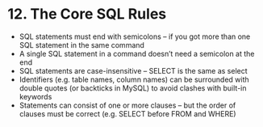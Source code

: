 # 12. The Core SQL Rules

- SQL statements must end with semicolons – if you got more than one SQL statement in the same command
- A single SQL statement in a command doesn’t need a semicolon at the end
- SQL statements are case-insensitive – SELECT is the same as select
- Identifiers (e.g. table names, column names) can be surrounded with double quotes (or backticks in MySQL) to avoid clashes with built-in keywords
- Statements can consist of one or more clauses – but the order of clauses must be correct (e.g. SELECT before FROM and WHERE)
